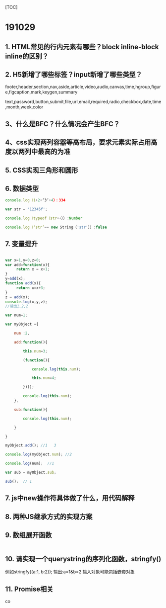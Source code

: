 [TOC]

# 191029

## 1. HTML常见的行内元素有哪些？block inline-block inline的区别？ 



## 2. H5新增了哪些标签？input新增了哪些类型？

footer,header,section,nav,aside,article,video,audio,canvas,time,hgroup,figure,figcaption,mark,keygen,summary

text,password,button,submit,file,url,email,required,radio,checkbox,date,time,month,week,color



3、什么是BFC？什么情况会产生BFC？
--------------------- 

## 4、css实现两列容器等高布局，要求元素实际占用高度以两列中最高的为准 



## 5. CSS实现三角形和圆形



## 6. 数据类型

```javascript
console.log（1+2+‘3’+4）：334

var str = '12345f';

console.log（typeof（str++））:Number

console.log（‘str’== new String（'str'））:false
```



## 7. 变量提升

```javascript

var x=1,y=0,z=0;
var add=function(x){
	 return x = x+1;
}
y=add(x);
function add(x){
	 return x=x+3;
}
z = add(x);
console.log(x,y,z);
//输出1,2,2
```

```javascript
var num=1;

var myObject ={

	num :2,

	add:function(){

		this.num=3;

		(function(){

			console.log(this.num);

			this.num=4;

		})();

		console.log(this.num);
	},

	sub:function(){

		console.log(this.num);

	}

}

myObject.add(); //1   3

console.log(myObject.num); //2

console.log(num);  //1

var sub = myObject.sub;

sub();  // 1

```

## 7. js中new操作符具体做了什么，用代码解释 

## 8. 两种JS继承方式的实现方案

## 9. 数组展开函数

```

```

## 10. 请实现一个querystring的序列化函数，stringfy()

例如stringfy({a:1, b:2}); 输出:a=1&b=2 输入对象可能包括嵌套对象

## 11. Promise相关

co